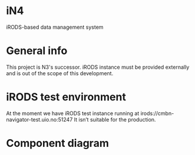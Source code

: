 # iN4
iRODS-based data management system
# General info
This project is N3's successor. iRODS instance must be provided externally and is out of the scope of this development.
# iRODS test environment
At the moment we have iRODS test instance running at irods://cmbn-navigator-test.uio.no:51247 It isn’t suitable for the production.
# Component diagram
